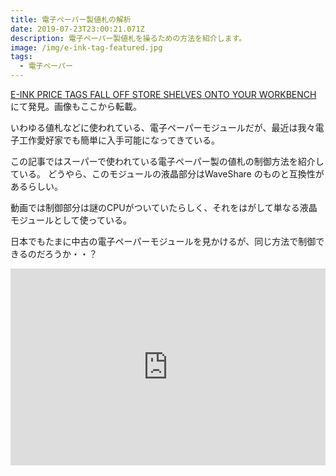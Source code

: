 ```yaml
---
title: 電子ペーパー製値札の解析
date: 2019-07-23T23:00:21.071Z
description: 電子ペーパー製値札を操るための方法を紹介します。
image: /img/e-ink-tag-featured.jpg
tags:
  - 電子ペーパー
---
```

[E-INK PRICE TAGS FALL OFF STORE SHELVES ONTO YOUR WORKBENCH
](https://hackaday.com/2019/02/25/e-ink-price-tags-fall-off-store-shelves-onto-your-workbench/)にて発見。画像もここから転載。

いわゆる値札などに使われている、電子ペーパーモジュールだが、最近は我々電子工作愛好家でも簡単に入手可能になってきている。

この記事ではスーパーで使われている電子ペーパー製の値札の制御方法を紹介している。
どうやら、このモジュールの液晶部分はWaveShare のものと互換性があるらしい。

動画では制御部分は謎のCPUがついていたらしく、それをはがして単なる液晶モジュールとして使っている。

日本でもたまに中古の電子ペーパーモジュールを見かけるが、同じ方法で制御できるのだろうか・・？

<iframe width="100%" height="315" src="https://www.youtube.com/embed/lNjcKNPS4Mc" frameborder="0" allow="accelerometer; autoplay; encrypted-media; gyroscope; picture-in-picture" allowfullscreen></iframe>
